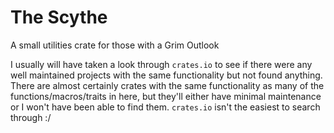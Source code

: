 # The Scythe

A small utilities crate for those with a Grim Outlook

I usually will have taken a look through `crates.io` to see if there were any
well maintained projects with the same functionality but not found anything.
There are almost certainly crates with the same functionality as many of the
functions/macros/traits in here, but they'll either have minimal maintenance or
I won't have been able to find them. `crates.io` isn't the easiest to search
through :/

